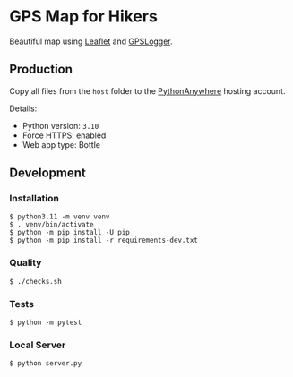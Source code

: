 # GPS Map for Hikers

Beautiful map using [Leaflet](https://leafletjs.com/) and [GPSLogger](https://github.com/mendhak/gpslogger).

## Production

Copy all files from the `host` folder to the [PythonAnywhere](https://www.pythonanywhere.com) hosting account.

Details:
- Python version: `3.10`
- Force HTTPS: enabled
- Web app type: Bottle

## Development

### Installation

```console
$ python3.11 -m venv venv
$ . venv/bin/activate
$ python -m pip install -U pip
$ python -m pip install -r requirements-dev.txt
```

### Quality

```console
$ ./checks.sh
```

### Tests

```console
$ python -m pytest
```

### Local Server

```console
$ python server.py
```
